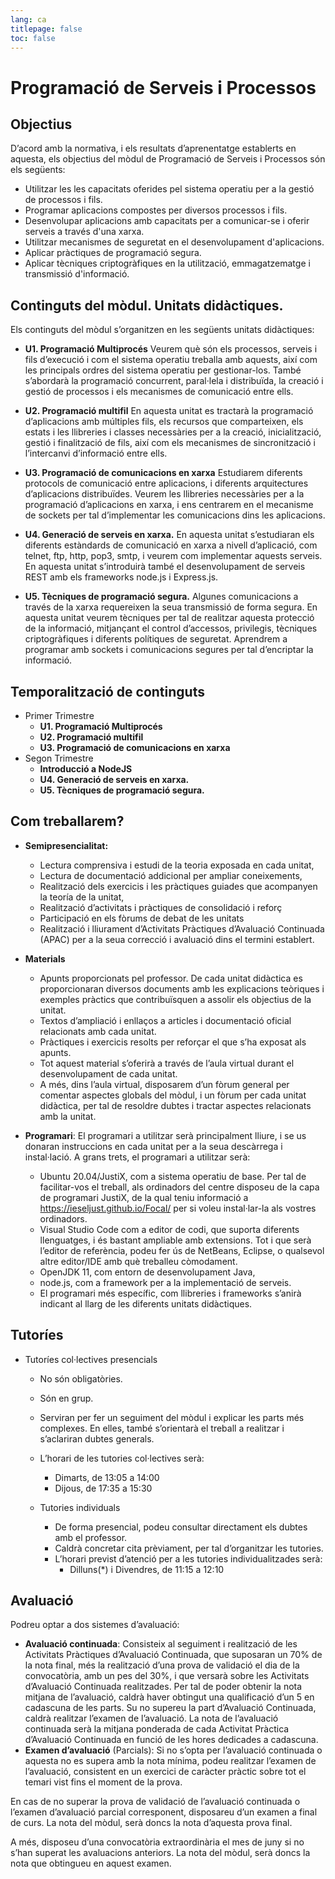 ```yaml
---
lang: ca
titlepage: false
toc: false
---
```


# Programació de Serveis i Processos

## Objectius

D’acord amb la normativa, i els resultats d’aprenentatge establerts en aquesta, els objectius del mòdul de Programació de Serveis i Processos són els següents:

* Utilitzar les les capacitats oferides pel sistema operatiu per a la gestió de processos i fils.
* Programar aplicacions compostes per diversos processos i fils.
* Desenvolupar aplicacions amb capacitats per a comunicar-se i oferir serveis a través d'una xarxa.
* Utilitzar mecanismes de seguretat en el desenvolupament d'aplicacions.
* Aplicar pràctiques de programació segura.
* Aplicar tècniques criptogràfiques en la utilització, emmagatzematge i transmissió d'informació.

## Continguts del mòdul. Unitats didàctiques.

Els continguts del mòdul s’organitzen en les següents unitats didàctiques:

* **U1. Programació Multiprocés**
    Veurem què són els processos, serveis i fils d’execució i com el sistema operatiu treballa amb aquests, així com les principals ordres del sistema operatiu per gestionar-los. També s’abordarà la programació concurrent, paral·lela i distribuïda, la creació i gestió de processos i els mecanismes de comunicació entre ells.

* **U2. Programació multifil**
    En aquesta unitat es tractarà la programació d’aplicacions amb múltiples fils, els recursos que comparteixen, els estats i les llibreries i classes necessàries per a la creació, inicialització, gestió i finalització de fils, així com els mecanismes de sincronització i l’intercanvi d’informació entre ells.

* **U3. Programació de comunicacions en xarxa**
    Estudiarem diferents protocols de comunicació entre aplicacions, i diferents arquitectures d’aplicacions distribuïdes. Veurem les llibreries necessàries per a la programació d’aplicacions en xarxa, i ens centrarem en el mecanisme de sockets per tal d’implementar les comunicacions dins les aplicacions.

* **U4. Generació de serveis en xarxa.**
    En aquesta unitat s’estudiaran els diferents estàndards de comunicació en xarxa a nivell d’aplicació, com telnet, ftp, http, pop3, smtp, i veurem com implementar aquests serveis. En aquesta unitat s’introduirà també el desenvolupament de serveis REST amb els frameworks node.js i Express.js. 

* **U5. Tècniques de programació segura.**
    Algunes comunicacions a través de la xarxa requereixen la seua transmissió de forma segura. En aquesta unitat veurem tècniques per tal de realitzar aquesta protecció de la informació, mitjançant el control d’accessos, privilegis, tècniques criptogràfiques i diferents polítiques de seguretat. Aprendrem a programar amb sockets i comunicacions segures per tal d’encriptar la informació.


## Temporalització de continguts

* Primer Trimestre
    * **U1. Programació Multiprocés**
    * **U2. Programació multifil**
    * **U3. Programació de comunicacions en xarxa**
* Segon Trimestre
    * **Introducció a NodeJS**
    * **U4. Generació de serveis en xarxa.**
    * **U5. Tècniques de programació segura.**

## Com treballarem?

* **Semipresencialitat:**
    * Lectura comprensiva i estudi de la teoria exposada en cada unitat,
    * Lectura de documentació addicional per ampliar coneixements,
    * Realització dels exercicis i les pràctiques guiades que acompanyen la teoría de la unitat,
    * Realització d’activitats i pràctiques de consolidació i reforç
    * Participació en els fòrums de debat de les unitats
    * Realització i lliurament d’Activitats Pràctiques d’Avaluació Continuada (APAC) per a la seua correcció i avaluació dins el termini establert. 

* **Materials**
    * Apunts proporcionats pel professor. De cada unitat didàctica es proporcionaran diversos documents amb les explicacions teòriques i exemples pràctics que contribuïsquen a assolir els objectius de la unitat.
    * Textos d’ampliació i enllaços a articles i documentació oficial relacionats amb cada unitat.
    * Pràctiques i exercicis resolts per reforçar el que s’ha exposat als apunts.
    * Tot aquest material s’oferirà a través de l’aula virtual durant el desenvolupament de cada unitat. 
    * A més, dins l’aula virtual, disposarem d’un fòrum general per comentar aspectes globals del mòdul, i un fòrum per cada unitat didàctica, per tal de resoldre dubtes i tractar aspectes relacionats amb la unitat.

* **Programari**: El programari a utilitzar serà principalment lliure, i se us donaran instruccions en cada unitat per a la seua descàrrega i instal·lació. A grans trets, el programari a utilitzar serà:
    * Ubuntu 20.04/JustiX, com a sistema operatiu de base. Per tal de facilitar-vos el treball, als ordinadors del centre disposeu de la capa de programari JustiX, de la qual teniu informació a https://ieseljust.github.io/Focal/ per si voleu instal·lar-la als vostres ordinadors.
    * Visual Studio Code com a editor de codi, que suporta diferents llenguatges, i és bastant ampliable amb extensions. Tot i que serà l’editor de referència, podeu fer ús de NetBeans, Eclipse, o qualsevol altre editor/IDE amb què treballeu còmodament.
    * OpenJDK 11, com entorn de desenvolupament Java, 
    * node.js, com a framework per a la implementació de serveis.
    * El programari més específic, com llibreries i frameworks s’anirà indicant al llarg de les diferents unitats didàctiques.


## Tutoríes

* Tutoríes col·lectives presencials
    * No són obligatòries.
    * Són en grup.
    * Serviran per fer un seguiment del mòdul i explicar les parts més complexes. En elles, també s’orientarà el treball a realitzar i s’aclariran dubtes generals.
    * L’horari de les tutories col·lectives serà:
        * Dimarts, de 13:05 a 14:00
        * Dijous, de 17:35 a 15:30

    * Tutories individuals
        * De forma presencial, podeu consultar directament els dubtes amb el professor.
        * Caldrà concretar cita prèviament, per tal d’organitzar les tutories.
        * L’horari previst d’atenció per a les tutories individualitzades serà:
            * Dilluns(*) i Divendres, de 11:15 a 12:10

## Avaluació

Podreu optar a dos sistemes d’avaluació:

* **Avaluació continuada**: Consisteix al seguiment i realització de les Activitats Pràctiques d’Avaluació Continuada, que suposaran un 70% de la nota final, més la realització d’una prova de validació el dia de la convocatòria, amb un pes del 30%, i que versarà sobre les Activitats d’Avaluació Continuada realitzades. Per tal de poder obtenir la nota mitjana de l’avaluació, caldrà haver obtingut una qualificació d’un 5 en cadascuna de les parts. Su no supereu la part d’Avaluació Continuada, caldrà realitzar l’examen de l’avaluació. La nota de l’avaluació continuada serà la mitjana ponderada de cada Activitat Pràctica d’Avaluació Continuada en funció de les hores dedicades a cadascuna.
* **Examen d’avaluació** (Parcials): Si no s’opta per l’avaluació continuada o aquesta no es supera amb la nota mínima, podeu realitzar l’examen de l’avaluació, consistent en un exercici de caràcter pràctic sobre tot el temari vist fins el moment de la prova. 

En cas de no superar la prova de validació de l’avaluació continuada o l’examen d’avaluació parcial corresponent, disposareu d’un examen a final de curs. La nota del mòdul, serà doncs la nota d’aquesta prova final.

A més, disposeu d’una convocatòria extraordinària el mes de juny si no s’han superat les avaluacions anteriors. La nota del mòdul, serà doncs la nota que obtingueu en aquest examen.